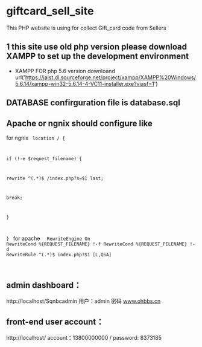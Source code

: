 # giftcard_sell_site
This PHP website is using for collect Gift_card code from Sellers

## 1 this site use old php version please download XAMPP to set up the development environment
- XAMPP FOR php 5.6 version downloand url('https://jaist.dl.sourceforge.net/project/xampp/XAMPP%20Windows/5.6.14/xampp-win32-5.6.14-4-VC11-installer.exe?viasf=1')

## DATABASE confirguration file is database.sql

## Apache or ngnix should configure like 

for ngnix
<code>
location / {

if (!-e $request_filename) {

rewrite ^(.*)$ /index.php?s=$1 last;

break;

}

}
</code>
for apache
<code>
<IfModule mod_rewrite.c>
    RewriteEngine On
    RewriteCond %{REQUEST_FILENAME} !-f
    RewriteCond %{REQUEST_FILENAME} !-d
    RewriteRule ^(.*)$ index.php?$1 [L,QSA]    
</IfModule>
</code>

## admin dashboard： 

http://localhost/Sqnbcadmin
用户：admin  密码 www.ohbbs.cn

## front-end user account： 

http://localhost/
account：13800000000 / password: 8373185
